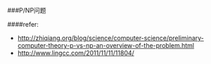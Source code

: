 ###P/NP问题

####refer:
- http://zhiqiang.org/blog/science/computer-science/preliminary-computer-theory-p-vs-np-an-overview-of-the-problem.html
- http://www.lingcc.com/2011/11/11/11804/
